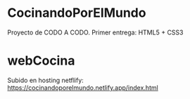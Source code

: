 # CocinandoPorElMundo

Proyecto de CODO A CODO. Primer entrega: HTML5 + CSS3
# webCocina

Subido en hosting netflify: https://cocinandoporelmundo.netlify.app/index.html
